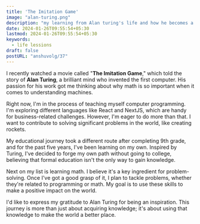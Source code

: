 ```yaml
---
title: 'The Imitation Game'
image: "alan-turing.png"
description: "my learning from Alan turing's life and how he becomes a great inspiration for me."
date: 2024-01-26T09:55:54+05:30
lastmod: 2024-01-26T09:55:54+05:30
keywords:
  - life lessions
draft: false
postURL: "anshuvolg/37"
---
```

I recently watched a movie called "**The Imitation Game**," which told the story of **Alan Turing**, a brilliant mind who invented the first computer. His passion for his work got me thinking about why math is so important when it comes to understanding machines.

Right now, I'm in the process of teaching myself computer programming. I'm exploring different languages like React and NextJS, which are handy for business-related challenges. However, I'm eager to do more than that. I want to contribute to solving significant problems in the world, like creating rockets.

My educational journey took a different route after completing 9th grade, and for the past five years, I've been learning on my own. Inspired by Turing, I've decided to forge my own path without going to college, believing that formal education isn't the only way to gain knowledge.

Next on my list is learning math. I believe it's a key ingredient for problem-solving. Once I've got a good grasp of it, I plan to tackle problems, whether they're related to programming or math. My goal is to use these skills to make a positive impact on the world.

I'd like to express my gratitude to Alan Turing for being an inspiration. This journey is more than just about acquiring knowledge; it's about using that knowledge to make the world a better place.
